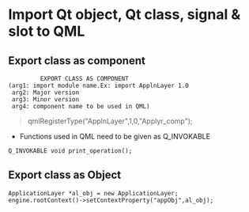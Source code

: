 # Import Qt object, Qt class, signal & slot to QML
## Export class as component
```
         EXPORT CLASS AS COMPONENT
(arg1: import module name.Ex: import ApplnLayer 1.0
 arg2: Major version
 arg3: Minor version
 arg4: component name to be used in QML)
```
 > qmlRegisterType<ApplicationLayer>("ApplnLayer",1,0,"Applyr_comp");

- Functions used in QML need to be given as Q_INVOKABLE
```
Q_INVOKABLE void print_operation();
```
## Export class as Object
```
ApplicationLayer *al_obj = new ApplicationLayer;
engine.rootContext()->setContextProperty("appObj",al_obj);
```
